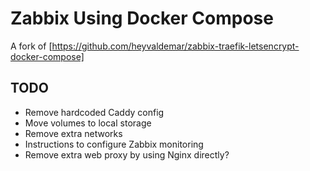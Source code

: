 # Zabbix Using Docker Compose

A fork of [https://github.com/heyvaldemar/zabbix-traefik-letsencrypt-docker-compose]

## TODO
- Remove hardcoded Caddy config
- Move volumes to local storage
- Remove extra networks
- Instructions to configure Zabbix monitoring
- Remove extra web proxy by using Nginx directly?
